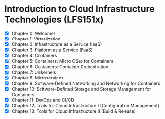 # Introduction to Cloud Infrastructure Technologies (LFS151x)

- [x] Chapter 0: Welcome!
- [x] Chapter 1: Virtualization
- [x] Chapter 2: Infrastructure as a Service (IaaS)
- [x] Chapter 3: Platform as a Service (PaaS)
- [x] Chapter 4: Containers
- [x] Chapter 5: Containers: Micro OSes for Containers
- [x] Chapter 6: Containers: Container Orchestration
- [x] Chapter 7: Unikernels
- [x] Chapter 8: Microservices
- [x] Chapter 9: Software-Defined Networking and Networking for Containers
- [x] Chapter 10: Software-Defined Storage and Storage Management for Containers
- [x] Chapter 11: DevOps and CI/CD
- [x] Chapter 12: Tools for Cloud Infrastructure I (Configuration Management)
- [x] Chapter 13: Tools for Cloud Infrastructure II (Build & Release)
